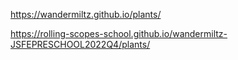 https://wandermiltz.github.io/plants/

https://rolling-scopes-school.github.io/wandermiltz-JSFEPRESCHOOL2022Q4/plants/